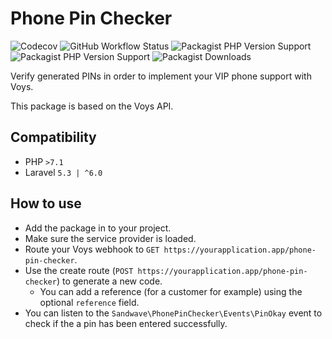 # Phone Pin Checker

![Codecov](https://img.shields.io/codecov/c/github/sandwave-io/phone-pin-checker?style=flat-square)
![GitHub Workflow Status](https://img.shields.io/github/workflow/status/sandwave-io/phone-pin-checker/CI?style=flat-square)
![Packagist PHP Version Support](https://img.shields.io/packagist/php-v/sandwave-io/phone-pin-checker?style=flat-square)
![Packagist PHP Version Support](https://img.shields.io/packagist/v/sandwave-io/phone-pin-checker?style=flat-square)
![Packagist Downloads](https://img.shields.io/packagist/dt/sandwave-io/phone-pin-checker?style=flat-square)

Verify generated PINs in order to implement your VIP phone support with Voys.

This package is based on the Voys API.

## Compatibility
* PHP `>7.1`
* Laravel `5.3 | ^6.0`

## How to use

* Add the package in to your project.
* Make sure the service provider is loaded.
* Route your Voys webhook to `GET https://yourapplication.app/phone-pin-checker`.
* Use the create route (`POST https://yourapplication.app/phone-pin-checker`) to generate a new code.
    * You can add a reference (for a customer for example) using the optional `reference` field.
* You can listen to the `Sandwave\PhonePinChecker\Events\PinOkay` event to check if the a pin has been entered successfully.